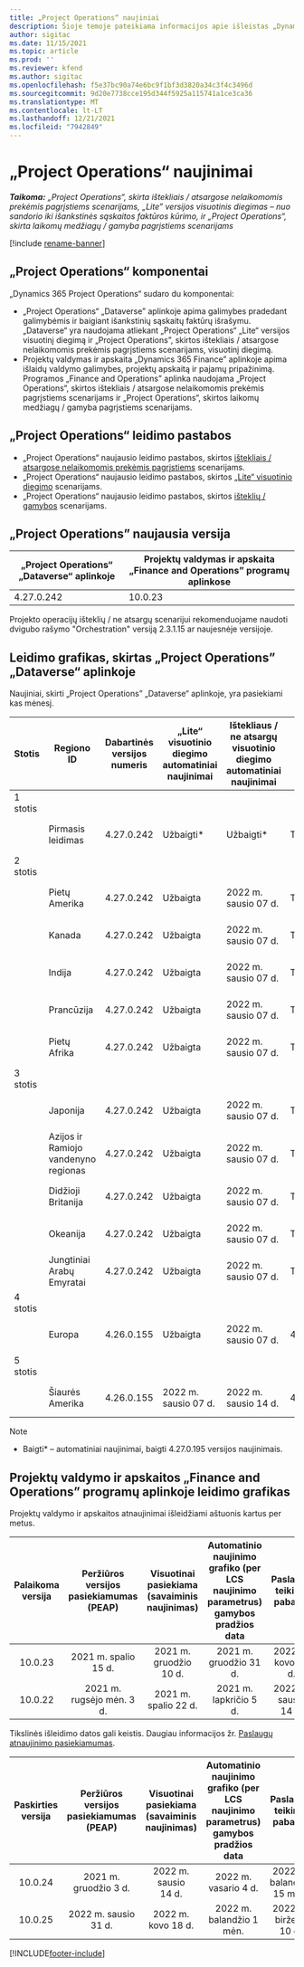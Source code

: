 ```yaml
---
title: „Project Operations“ naujiniai
description: Šioje temoje pateikiama informacijos apie išleistas „Dynamics 365 Project Operations“ versijas.
author: sigitac
ms.date: 11/15/2021
ms.topic: article
ms.prod: ''
ms.reviewer: kfend
ms.author: sigitac
ms.openlocfilehash: f5e37bc90a74e6bc9f1bf3d3820a34c3f4c3496d
ms.sourcegitcommit: 9d20e7738cce195d344f5925a115741a1ce3ca36
ms.translationtype: MT
ms.contentlocale: lt-LT
ms.lasthandoff: 12/21/2021
ms.locfileid: "7942849"
---
```

# <a name="project-operations-updates"></a>„Project Operations“ naujinimai

_**Taikoma:** „Project Operations“, skirta ištekliais / atsargose nelaikomomis prekėmis pagrįstiems scenarijams, „Lite” versijos visuotinis diegimas – nuo sandorio iki išankstinės sąskaitos faktūros kūrimo, ir „Project Operations“, skirta laikomų medžiagų / gamyba pagrįstiems scenarijams_

[!include [rename-banner](~/includes/cc-data-platform-banner.md)]

## <a name="project-operations-components"></a>„Project Operations“ komponentai

„Dynamics 365 Project Operations“ sudaro du komponentai:

- „Project Operations“ „Dataverse” aplinkoje apima galimybes pradedant galimybėmis ir baigiant išankstinių sąskaitų faktūrų išrašymu. „Dataverse“ yra naudojama atliekant „Project Operations“ „Lite“ versijos visuotinį diegimą ir „Project Operations”, skirtos ištekliais / atsargose nelaikomomis prekėmis pagrįstiems scenarijams, visuotinį diegimą.
- Projektų valdymas ir apskaita „Dynamics 365 Finance” aplinkoje apima išlaidų valdymo galimybes, projektų apskaitą ir pajamų pripažinimą. Programos „Finance and Operations” aplinka naudojama „Project Operations“, skirtos ištekliais / atsargose nelaikomomis prekėmis pagrįstiems scenarijams ir „Project Operations“, skirtos laikomų medžiagų / gamyba pagrįstiems scenarijams.

## <a name="project-operations-release-notes"></a>„Project Operations“ leidimo pastabos
- „Project Operations“ naujausio leidimo pastabos, skirtos [ištekliais / atsargose nelaikomomis prekėmis pagrįstiems](whats-new-dec-2021-resource-based.md) scenarijams.
- „Project Operations“ naujausio leidimo pastabos, skirtos [„Lite“ visuotinio diegimo](../pro/whats-new/whats-new-dec-2021-lite.md) scenarijams.
- „Project Operations“ naujausio leidimo pastabos, skirtos [išteklių /  gamybos](../prod-pma/whats-new/whats-new-oct-2021-stocked.md) scenarijams.

## <a name="project-operations-latest-version"></a>„Project Operations” naujausia versija

| „Project Operations“ „Dataverse“ aplinkoje | Projektų valdymas ir apskaita „Finance and Operations” programų aplinkose | 
| --- | --- |
| 4.27.0.242 | 10.0.23 |

Projekto operacijų išteklių / ne atsargų scenarijui rekomenduojame naudoti dvigubo rašymo "Orchestration" versiją 2.3.1.15 ar naujesnėje versijoje.

## <a name="release-schedule-for-project-operations-on-dataverse-environment"></a>Leidimo grafikas, skirtas „Project Operations” „Dataverse“ aplinkoje

Naujiniai, skirti „Project Operations” „Dataverse“ aplinkoje, yra pasiekiami kas mėnesį. 

| Stotis | Regiono ID | Dabartinės versijos numeris | „Lite“ visuotinio diegimo automatiniai naujinimai | Ištekliaus / ne atsargų visuotinio diegimo automatiniai naujinimai | Kitas versijos numeris | Kita visuotinai pasiekiama versija |
|-----------|-----------------------|-----------------|--------------------|---------------------|---------------------|---------------------|
| 1 stotis |   &nbsp;              |    &nbsp;       | &nbsp;             |      &nbsp;         |      &nbsp;         |      &nbsp;         |
|   &nbsp;  | Pirmasis leidimas         |  4.27.0.242     | Užbaigti*          | Užbaigti*           | TBD                 | 2022 m. sausio 14 d.    |
| 2 stotis |   &nbsp;              |    &nbsp;       | &nbsp;             |      &nbsp;         |      &nbsp;         |      &nbsp;         |
|   &nbsp;  | Pietų Amerika         |  4.27.0.242     | Užbaigta           | 2022 m. sausio 07 d.    | TBD                 | 2022 m. sausio 14 d.    |
|   &nbsp;  | Kanada                |  4.27.0.242     | Užbaigta           | 2022 m. sausio 07 d.    | TBD                 | 2022 m. sausio 14 d.    |
|   &nbsp;  | Indija                 |  4.27.0.242     | Užbaigta           | 2022 m. sausio 07 d.    | TBD                 | 2022 m. sausio 14 d.    |
|   &nbsp;  | Prancūzija                |  4.27.0.242     | Užbaigta           | 2022 m. sausio 07 d.    | TBD                 | 2022 m. sausio 14 d.    |
|   &nbsp;  | Pietų Afrika          |  4.27.0.242     | Užbaigta           | 2022 m. sausio 07 d.    | TBD                 | 2022 m. sausio 14 d.    |
| 3 stotis |      &nbsp;           |     &nbsp;      |     &nbsp;         |      &nbsp;         |      &nbsp;         |      &nbsp;         |
|   &nbsp;  | Japonija                 |  4.27.0.242     | Užbaigta           | 2022 m. sausio 07 d.    | TBD                 | 2022 m. sausio 21 d.    |
|   &nbsp;  | Azijos ir Ramiojo vandenyno regionas          |  4.27.0.242     | Užbaigta           | 2022 m. sausio 07 d.    | TBD                 | 2022 m. sausio 21 d.    |
|   &nbsp;  | Didžioji Britanija         |  4.27.0.242     | Užbaigta           | 2022 m. sausio 07 d.    | TBD                 | 2022 m. sausio 21 d.    |
|   &nbsp;  | Okeanija               |  4.27.0.242     | Užbaigta           | 2022 m. sausio 07 d.    | TBD                 | 2022 m. sausio 21 d.    |
|   &nbsp;  | Jungtiniai Arabų Emyratai  |  4.27.0.242     | Užbaigta           | 2022 m. sausio 07 d.    | TBD                 | 2022 m. sausio 21 d.    |
| 4 stotis |     &nbsp;            |     &nbsp;      |     &nbsp;         |      &nbsp;         |      &nbsp;         |      &nbsp;         |
|   &nbsp;  | Europa                |  4.26.0.155     | Užbaigta           | 2022 m. sausio 07 d.    | 4.27.0.242          | 2022 m. sausio 10 d.    |
| 5 stotis |     &nbsp;            |     &nbsp;      |     &nbsp;         |      &nbsp;         |      &nbsp;         |      &nbsp;         |
|   &nbsp;  | Šiaurės Amerika         |  4.26.0.155     | 2022 m. sausio 07 d.   | 2022 m. sausio 14 d.    | 4.27.0.242          | 2022 m. sausio 17 d.    |

>[!Note]
> - Baigti* – automatiniai naujinimai, baigti 4.27.0.195 versijos naujinimais.


## <a name="release-schedule-for-project-management-and-accounting-in-the-finance-and-operations-apps-environment"></a>Projektų valdymo ir apskaitos „Finance and Operations” programų aplinkoje leidimo grafikas

Projektų valdymo ir apskaitos atnaujinimai išleidžiami aštuonis kartus per metus.

|Palaikoma versija| Peržiūros versijos pasiekiamumas (PEAP) | Visuotinai pasiekiama (savaiminis naujinimas) | Automatinio naujinimo grafiko (per LCS naujinimo parametrus) gamybos pradžios data |   Paslaugų teikimo pabaiga   |
|:---------------:|:---------------------------:|:---------------------------------:|:--------------------------------------------------------------------:|:------------------:|
|     10.0.23     |      2021 m. spalio 15 d.       |        2021 m. gruodžio 10 d.          |                          2021 m. gruodžio 31 d.                           | 2022 m. kovo 18 d.     |
|     10.0.22     |      2021 m. rugsėjo mėn. 3 d.      |        2021 m. spalio 22 d.           |                          2021 m. lapkričio 5 d.                            | 2022 m. sausio 14 d.   |


Tikslinės išleidimo datos gali keistis. Daugiau informacijos žr. [Paslaugų atnaujinimo pasiekiamumas](/dynamics365/fin-ops-core/fin-ops/get-started/public-preview-releases?toc=%2fdynamics365%2ffinance%2ftoc.json).

|Paskirties versija | Peržiūros versijos pasiekiamumas (PEAP) | Visuotinai pasiekiama (savaiminis naujinimas) | Automatinio naujinimo grafiko (per LCS naujinimo parametrus) gamybos pradžios data |   Paslaugų teikimo pabaiga   |
|:---------------:|:---------------------------:|:---------------------------------:|:--------------------------------------------------------------------:|:------------------:|
|     10.0.24     |      2021 m. gruodžio 3 d.       |        2022 m. sausio 14 d.           |                          2022 m. vasario 4 d.                            | 2022 m. balandžio 15 mėn.     |
|     10.0.25     |      2022 m. sausio 31 d.       |        2022 m. kovo 18 d.             |                          2022 m. balandžio 1 mėn.                               | 2022 m. birželio 10 d.      |

[!INCLUDE[footer-include](../includes/footer-banner.md)]
